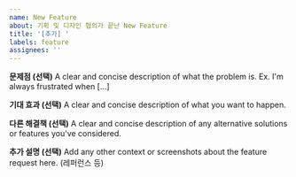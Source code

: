 ```yaml
---
name: New Feature
about: 기획 및 디자인 협의가 끝난 New Feature
title: '[추가] '
labels: feature
assignees: ''
---
```


**문제점 (선택)**
A clear and concise description of what the problem is. Ex. I'm always frustrated when [...]

**기대 효과 (선택)**
A clear and concise description of what you want to happen.

**다른 해결책 (선택)**
A clear and concise description of any alternative solutions or features you've considered.

**추가 설명 (선택)**
Add any other context or screenshots about the feature request here. (레퍼런스 등)
